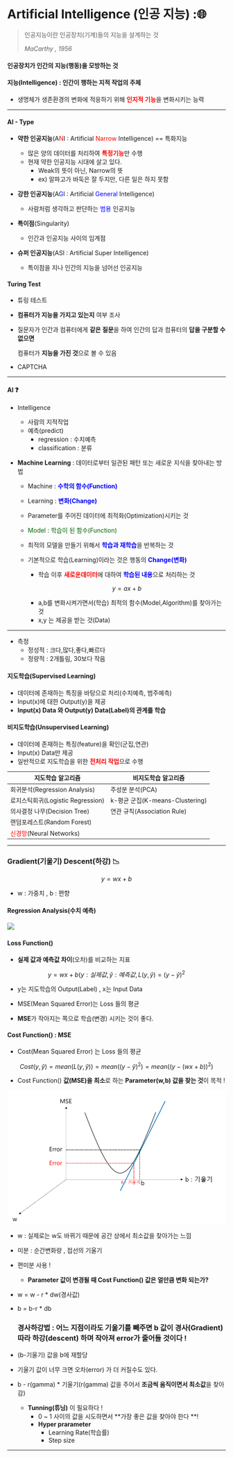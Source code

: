 # Artificial Intelligence (인공 지능) :&#127760;

> 인공지능이란 인공장치(기계)들의 지능을 설계하는 것
>
> *MaCarthy , 1956*

#### 인공장치가 인간의 지능(행동)을 모방하는 것

#### 지능(Intelligence) : 인간이 행하는 지적 작업의 주체

* 생명체가 생존환경의 변화에 적응하기 위해 <span style="color:red">**인지적 기능**</span>을 변화시키는 능력

---

#### AI - Type

* **약한 인공지능**(A<span style="color:red">N</span>I : Artificial <span style="color:red">Narrow</span> Intelligence) == 특화지능
  * 많은 양의 데이터를 처리하여 <span style="color:red">**특정기능**</span>만 수행
  * 현재 약한 인공지능 시대에 살고 있다.
    * Weak의 뜻이 아닌, Narrow의 뜻
    * ex) 알파고가 바둑은 잘 두지만, 다른 일은 하지 못함



* **강한 인공지능**(A<span style="color:blue">G</span>I : Artificial <span style="color:blue">General</span> Intelligence)
  * 사람처럼 생각하고 판단하는 <span style="color:blue">범용</span> 인공지능



* **특이점**(Singularity)
  * 인간과 인공지능 사이의 임계점



* **슈퍼 인공지능**(ASI : Artificial Super Intelligence)
  * 특이점을 지나 인간의 지능을 넘어선 인공지능

#### Turing Test

* 튜링 테스트
  
* **컴퓨터가 지능을 가지고 있는지** 여부 조사
  
* 질문자가 인간과 컴퓨터에게 **같은 질문**을 하여 인간의 답과 컴퓨터의 **답을 구분할 수 없으면**

  컴퓨터가 **지능을 가진 것**으로 볼 수 있음

* CAPTCHA

---

#### AI :question:

* Intelligence
  * 사람의 지적작업
  * 예측(predict)
    * regression : 수치예측
    * classification : 분류

* **Machine Learning** : 데이터로부터 일관된 패턴 또는 새로운 지식을 찾아내는 방법
  
  * Machine : <span style="color:blue">**수학의 함수(Function)**</span> 
  
  * Learning : <span style="color:blue">**변화(Change)**</span>
  
  * Parameter를 주어진 데이터에 최적화(Optimization)시키는 것
  
  * <span style="color:darkgreen">Model : 학습이 된 함수(Function)</span>
  
  * 최적의 모델을 만들기 위해서 <span style="color:blue">**학습과 재학습**</span>을 반복하는 것
  
  * 기본적으로 학습(Learning)이라는 것은 행동의 <span style="color:blue">**Change(변화)**</span>
  
    * 학습 이후 <span style="color:red">**새로운데이터**</span>에 대하여 <span style="color:blue">**학습된 내용**</span>으로 처리하는 것
  
    $$
    y = ax + b
    $$
  
    * a,b를 변화시켜가면서(학습) 최적의 함수(Model,Algorithm)를 찾아가는 것
    * x,y 는 제공을 받는 것(Data)

---

* 측정
  * 정성적 : 크다,많다,좋다,빠르다
  * 정량적 : 2개틀림, 30보다 작음

#### 지도학습(Supervised Learning) 

* 데이터에 존재하는 특징을 바탕으로 처리(수치예측, 범주예측)
* Input(x)에 대한 Output(y)을 제공
* **Input(x) Data 와 Output(y) Data(Label)의 관계를 학습**

#### 비지도학습(Unsupervised Learning)

* 데이터에 존재하는 특징(feature)을 확인(군집,연관)
* Input(x) Data만 제공
* 일반적으로 지도학습을 위한 <span style="color:red">**전처리 작업**</span>으로 수행

| 지도학습 알고리즘                                      | 비지도학습 알고리즘             |
| ------------------------------------------------------ | ------------------------------- |
| 회귀분석(Regression Analysis)                          | 주성분 분석(PCA)                |
| 로지스틱회귀(Logistic Regression)                      | k-평균 군집(K-means-Clustering) |
| 의사결정 나무(Decision Tree)                           | 연관 규칙(Association Rule)     |
| 랜덤포레스트(Random Forest)                            |                                 |
| <span style="color:red">신경망</span>(Neural Networks) |                                 |

---

### Gradient(기울기) Descent(하강) :chart_with_downwards_trend:

$$
y = wx + b
$$

* w : 가중치 , b : 편향

#### Regression Analysis(수치 예측)

![](https://static.thenounproject.com/png/239043-200.png)


#### Loss Function()

* **실제 값과 예측값 차이**(오차)를 비교하는 지표

$$
y = wx + b (y :실제 값 , \hat y : 예측값 , L(y,\hat y) = (y - \hat y)^2
$$



* y는 지도학습의 Output(Label) , x는 Input Data

* MSE(Mean Squared Error)는 Loss 들의 평균
* **MSE**가 작아지는 쪽으로 학습(변경) 시키는 것이 좋다.



#### Cost Function() : MSE

* Cost(Mean Squared Error) 는 Loss 들의 평균

$$
Cost(y,\hat y) = mean(L(y,\hat y)) = mean((y - \hat y)^2) = mean((y -(wx+b))^2)
$$

* Cost Function() **값(MSE)을 최소**로 하는 **Parameter(w,b) 값을 찾는 것**이 목적 !

![](https://github.com/soowoong0329/TIL/blob/master/img/mse.PNG?raw=true)

* w : 실제로는 w도 바뀌기 때문에 공간 상에서 최소값을 찾아가는 느낌

* 미분 : 순간변화량 , 접선의 기울기

* 편미분 사용 !

  * **Parameter 값이 변경될 때 Cost Function() 값은 얼만큼 변화 되는가?**

* w = w - r * dw(경사값)

* b = b-r * db

  ### 경사하강법 : 어느 지점이라도 기울기를 빼주면 b 값이 경사(Gradient) 따라 하강(descent) 하며 작아져 error가 줄어들 것이다 !

* (b-기울기) 값을 b에 재할당 

* 기울기 값이 너무 크면 오차(error) 가 더 커질수도 있다.
* b - r(gamma) * 기울기(r(gamma) 값을 주어서 **조금씩 움직이면서 최소값**을 찾아감)
  * **Tunning(튜닝)** 이 필요하다 !
    * 0 ~ 1 사이의 값을 시도하면서 **가장 좋은 값을 찾아야 한다 **!
    * **Hyper prarameter**
      * Learning Rate(학습률)
      * Step size

---

